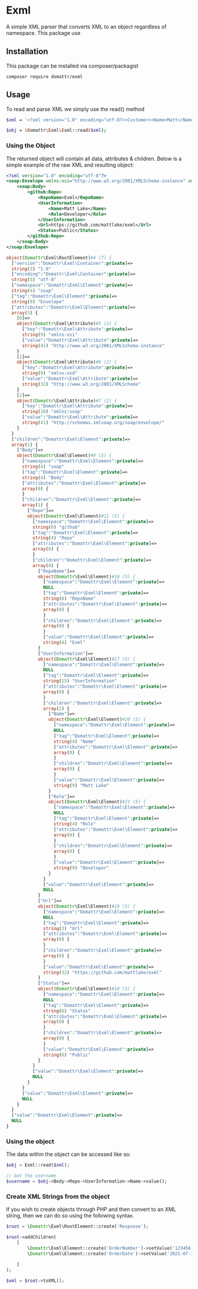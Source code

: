 # Exml

A simple XML parser that converts XML to an object regardless of namespace.
This package use

## Installation

This package can be installed via composer/packagist

```composer require domattr/exml```

## Usage

To read and parse XML we simply use the read() method

```bash
$xml = '<?xml version="1.0" encoding="utf-8?><Customer><Name>Matt</Name></Customer';

$obj = \Domattr\Exml\Exml::read($xml);
```


### Using the Object

The returned object will contain all data, attributes & children.
Below is a simple example of the raw XML and resulting object:

```xml
<?xml version="1.0" encoding="utf-8"?>
<soap:Envelope xmlns:xsi="http://www.w3.org/2001/XMLSchema-instance" xmlns:xsd="http://www.w3.org/2001/XMLSchema" xmlns:soap="http://schemas.xmlsoap.org/soap/envelope/">
    <soap:Body>
        <github:Repo>
            <RepoName>Exml</RepoName>
            <UserInformation>
                <Name>Matt Lake</Name>
                <Role>Developer</Role>
            </UserInformation>
            <Url>https://github.com/mattlake/exml</Url>
            <Status>Public</Status>
        </github:Repo>
    </soap:Body>
</soap:Envelope>
```

```php
object(Domattr\Exml\RootElement)#4 (7) {
  ["version":"Domattr\Exml\Container":private]=>
  string(3) "1.0"
  ["encoding":"Domattr\Exml\Container":private]=>
  string(5) "utf-8"
  ["namespace":"Domattr\Exml\Element":private]=>
  string(4) "soap"
  ["tag":"Domattr\Exml\Element":private]=>
  string(8) "Envelope"
  ["attributes":"Domattr\Exml\Element":private]=>
  array(3) {
    [0]=>
    object(Domattr\Exml\Attribute)#5 (2) {
      ["key":"Domattr\Exml\Attribute":private]=>
      string(9) "xmlns:xsi"
      ["value":"Domattr\Exml\Attribute":private]=>
      string(41) "http://www.w3.org/2001/XMLSchema-instance"
    }
    [1]=>
    object(Domattr\Exml\Attribute)#6 (2) {
      ["key":"Domattr\Exml\Attribute":private]=>
      string(9) "xmlns:xsd"
      ["value":"Domattr\Exml\Attribute":private]=>
      string(32) "http://www.w3.org/2001/XMLSchema"
    }
    [2]=>
    object(Domattr\Exml\Attribute)#7 (2) {
      ["key":"Domattr\Exml\Attribute":private]=>
      string(10) "xmlns:soap"
      ["value":"Domattr\Exml\Attribute":private]=>
      string(41) "http://schemas.xmlsoap.org/soap/envelope/"
    }
  }
  ["children":"Domattr\Exml\Element":private]=>
  array(1) {
    ["Body"]=>
    object(Domattr\Exml\Element)#9 (5) {
      ["namespace":"Domattr\Exml\Element":private]=>
      string(4) "soap"
      ["tag":"Domattr\Exml\Element":private]=>
      string(4) "Body"
      ["attributes":"Domattr\Exml\Element":private]=>
      array(0) {
      }
      ["children":"Domattr\Exml\Element":private]=>
      array(1) {
        ["Repo"]=>
        object(Domattr\Exml\Element)#11 (5) {
          ["namespace":"Domattr\Exml\Element":private]=>
          string(6) "github"
          ["tag":"Domattr\Exml\Element":private]=>
          string(4) "Repo"
          ["attributes":"Domattr\Exml\Element":private]=>
          array(0) {
          }
          ["children":"Domattr\Exml\Element":private]=>
          array(4) {
            ["RepoName"]=>
            object(Domattr\Exml\Element)#16 (5) {
              ["namespace":"Domattr\Exml\Element":private]=>
              NULL
              ["tag":"Domattr\Exml\Element":private]=>
              string(8) "RepoName"
              ["attributes":"Domattr\Exml\Element":private]=>
              array(0) {
              }
              ["children":"Domattr\Exml\Element":private]=>
              array(0) {
              }
              ["value":"Domattr\Exml\Element":private]=>
              string(4) "Exml"
            }
            ["UserInformation"]=>
            object(Domattr\Exml\Element)#17 (5) {
              ["namespace":"Domattr\Exml\Element":private]=>
              NULL
              ["tag":"Domattr\Exml\Element":private]=>
              string(15) "UserInformation"
              ["attributes":"Domattr\Exml\Element":private]=>
              array(0) {
              }
              ["children":"Domattr\Exml\Element":private]=>
              array(2) {
                ["Name"]=>
                object(Domattr\Exml\Element)#20 (5) {
                  ["namespace":"Domattr\Exml\Element":private]=>
                  NULL
                  ["tag":"Domattr\Exml\Element":private]=>
                  string(4) "Name"
                  ["attributes":"Domattr\Exml\Element":private]=>
                  array(0) {
                  }
                  ["children":"Domattr\Exml\Element":private]=>
                  array(0) {
                  }
                  ["value":"Domattr\Exml\Element":private]=>
                  string(9) "Matt Lake"
                }
                ["Role"]=>
                object(Domattr\Exml\Element)#21 (5) {
                  ["namespace":"Domattr\Exml\Element":private]=>
                  NULL
                  ["tag":"Domattr\Exml\Element":private]=>
                  string(4) "Role"
                  ["attributes":"Domattr\Exml\Element":private]=>
                  array(0) {
                  }
                  ["children":"Domattr\Exml\Element":private]=>
                  array(0) {
                  }
                  ["value":"Domattr\Exml\Element":private]=>
                  string(9) "Developer"
                }
              }
              ["value":"Domattr\Exml\Element":private]=>
              NULL
            }
            ["Url"]=>
            object(Domattr\Exml\Element)#19 (5) {
              ["namespace":"Domattr\Exml\Element":private]=>
              NULL
              ["tag":"Domattr\Exml\Element":private]=>
              string(3) "Url"
              ["attributes":"Domattr\Exml\Element":private]=>
              array(0) {
              }
              ["children":"Domattr\Exml\Element":private]=>
              array(0) {
              }
              ["value":"Domattr\Exml\Element":private]=>
              string(32) "https://github.com/mattlake/exml"
            }
            ["Status"]=>
            object(Domattr\Exml\Element)#18 (5) {
              ["namespace":"Domattr\Exml\Element":private]=>
              NULL
              ["tag":"Domattr\Exml\Element":private]=>
              string(6) "Status"
              ["attributes":"Domattr\Exml\Element":private]=>
              array(0) {
              }
              ["children":"Domattr\Exml\Element":private]=>
              array(0) {
              }
              ["value":"Domattr\Exml\Element":private]=>
              string(6) "Public"
            }
          }
          ["value":"Domattr\Exml\Element":private]=>
          NULL
        }
      }
      ["value":"Domattr\Exml\Element":private]=>
      NULL
    }
  }
  ["value":"Domattr\Exml\Element":private]=>
  NULL
}
```

### Using the object

The data within the object can be accessed like so:
```php
$obj = Exml::read($xml);

// Get the username
$username = $obj->Body->Repo->UserInformation->Name->value();
```

### Create XML Strings from the object

If you wish to create objects through PHP and then convert to an XML string, then we can do so using the following syntax.

```php
$root = \Domattr\Exml\RootElement::create('Response');

$root->addChildren(
    [
        \Domattr\Exml\Element::create('OrderNumber')->setValue('123456'),
        \Domattr\Exml\Element::create('OrderDate')->setValue('2021-07-15'),
        
    ]
);

$xml = $root->toXML();

```
